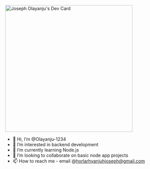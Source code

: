 <a href="https://app.daily.dev/BigJoe"><img src="https://api.daily.dev/devcards/fa5f9a0c2a9645029f55f24b4c6016bd.png?r=ixp" width="400" alt="Joseph Olayanju's Dev Card"/></a>

- 👋 Hi, I’m @Olayanju-1234
- 👀 I’m interested in backend development
- 🌱 I’m currently learning Node.js
- 💞️ I’m looking to collaborate on basic node app projects
- 📫 How to reach me - email @horlarhyanjuhjoseph@gmail.com

<!---
Olayanju-1234/Olayanju-1234 is a ✨ special ✨ repository because its `README.md` (this file) appears on your GitHub profile.
You can click the Preview link to take a look at your changes.
--->
